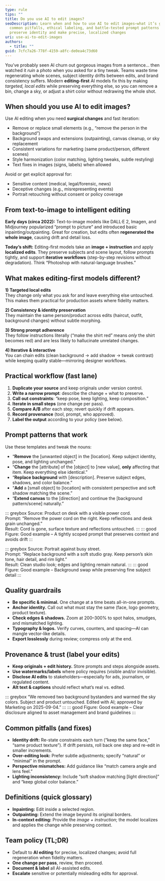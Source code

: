 ```yaml
---
type: rule
tips: ""
title: Do you use AI to edit images?
seoDescription: Learn when and how to use AI to edit images—what it’s good for,
  common pitfalls, ethical labeling, and battle-tested prompt patterns that
  preserve identity and make precise, localized changes
uri: use-ai-to-edit-images
authors:
  - title: ""
guid: 7cfc7a26-778f-4159-a8fc-de0ea4c73d60
---
```

You’ve probably seen AI churn out gorgeous images from a sentence… then watched it *ruin* a photo when you asked for a tiny tweak. Teams waste time regenerating whole scenes, subject identity drifts between edits, and brand consistency suffers. Modern **editing-first** AI models fix this by making *targeted, local edits* while preserving everything else, so you can remove a bin, change a sky, or adjust a shirt color without redrawing the whole shot.
            
<!--endintro-->

## When should you use AI to edit images?

Use AI editing when you need **surgical changes** and fast iteration:

* Remove or replace small elements (e.g., “remove the person in the background”)
* Background swaps and extensions (outpainting), canvas cleanup, or sky replacement
* Consistent variations for marketing (same product/person, different scenes)
* Style harmonization (color matching, lighting tweaks, subtle restyling)
* Text fixes in images (signs, labels) when allowed

Avoid or get explicit approval for:

* Sensitive content (medical, legal/forensic, news)  
* Deceptive changes (e.g., misrepresenting events)  
* Portrait retouching without consent or policy coverage

## From text-to-image to intelligent editing

**Early days (circa 2022):** Text-to-image models like DALL·E 2, Imagen, and Midjourney popularized “prompt to picture” and introduced basic inpainting/outpainting. Great for creation, but edits often **regenerated the whole image**, causing drift and detail loss.

**Today’s shift:** Editing-first models take an **image + instruction** and apply **localized edits**. They preserve subjects and scene layout, follow prompts tightly, and support **iterative workflows** (step-by-step revisions without degradation). Think “Photoshop with natural-language brushes.”

## What makes editing-first models different?

**1) Targeted local edits**  
They change only what you ask for and leave everything else untouched. This makes them practical for production assets where fidelity matters.

**2) Consistency & identity preservation**  
They maintain the same person/product across edits (haircut, outfit, background changes) without subtle morphing.

**3) Strong prompt adherence**  
They follow instructions literally (“make the shirt red” means *only* the shirt becomes red) and are less likely to hallucinate unrelated changes.

**4) Iterative & interactive**  
You can chain edits (clean background → add shadow → tweak contrast) while keeping quality stable—mirroring designer workflows.

## Practical workflow (fast lane)

1. **Duplicate your source** and keep originals under version control.  
2. **Write a narrow prompt**: describe the change + what to preserve.  
3. **Call out constraints**: “keep pose, keep lighting, keep composition.”  
4. **Iterate in small steps** (one change per pass).  
5. **Compare A/B** after each step; revert quickly if drift appears.  
6. **Record provenance** (tool, prompt, who approved).  
7. **Label the output** according to your policy (see below).

## Prompt patterns that work

Use these templates and tweak the nouns:

* “**Remove** the [unwanted object] in the [location]. Keep subject identity, pose, and lighting unchanged.”  
* “**Change** the [attribute] of the [object] to [new value], **only** affecting that item. Keep everything else identical.”  
* “**Replace background** with [description]. Preserve subject edges, shadows, and color balance.”  
* “**Add** a [small object] to [location] with consistent perspective and soft shadow matching the scene.”  
* “**Extend canvas** to the [direction] and continue the [background pattern/scene] naturally.”

::: greybox
Source: Product on desk with a visible power cord.  
Prompt: “Remove the power cord on the right. Keep reflections and desk grain unchanged.”  
Result: Cord is gone, surface texture and reflections untouched.
:::
::: good
Figure: Good example – A tightly scoped prompt that preserves context and avoids drift
:::

::: greybox
Source: Portrait against busy street.  
Prompt: “Replace background with a soft studio gray. Keep person’s skin tone, hair detail, and rim light.”  
Result: Clean studio look; edges and lighting remain natural.
:::
::: good
Figure: Good example – Background swap while preserving fine subject detail
:::

## Quality guardrails

* **Be specific & minimal.** One change at a time beats all-in-one prompts.  
* **Anchor identity.** Call out what must stay the same (face, logo geometry, product texture).  
* **Check edges & shadows.** Zoom at 200–300% to spot halos, smudges, and mismatched lighting.  
* **Typography & logos.** Verify curves, counters, and spacing—AI can mangle vector-like details.  
* **Export losslessly** during review; compress only at the end.

## Provenance & trust (label your edits)

* **Keep originals + edit history.** Store prompts and steps alongside assets.  
* **Use watermarks/labels** where policy requires (visible and/or invisible).  
* **Disclose AI edits** to stakeholders—especially for ads, journalism, or regulated content.  
* **Alt text & captions** should reflect what’s real vs. edited.

::: greybox
“We removed two background bystanders and warmed the sky colors. Subject and product untouched. Edited with AI; approved by Marketing on 2025-09-04.”
:::
::: good
Figure: Good example – Clear disclosure aligned to asset management and brand guidelines
:::

## Common pitfalls (and fixes)

* **Identity drift:** Re-state constraints each turn (“keep the same face,” “same product texture”). If drift persists, roll back one step and re-edit in smaller increments.  
* **Over-editing look:** Prefer subtle adjustments; specify “natural” or “minimal” in the prompt.  
* **Perspective mismatches:** Add guidance like “match camera angle and lens feel.”  
* **Lighting inconsistency:** Include “soft shadow matching [light direction]” and “keep global color balance.”

## Definitions (quick glossary)

* **Inpainting:** Edit inside a selected region.  
* **Outpainting:** Extend the image beyond its original borders.  
* **In-context editing:** Provide the *image + instruction*; the model localizes and applies the change while preserving context.

## Team policy (TL;DR)

* Default to **AI editing** for precise, localized changes; avoid full regeneration when fidelity matters.  
* **One change per pass**, review, then proceed.  
* **Document & label** all AI-assisted edits.  
* **Escalate** sensitive or potentially misleading edits for approval.

